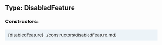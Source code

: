 ## Type: DisabledFeature  

### Constructors:

<style>
.container {
    width: auto;
    overflow-x: auto;
    white-space: nowrap;
    background: #ecf3f8;
    padding: 10px;
}
</style>
<div class="container">
[disabledFeature](../constructors/disabledFeature.md)  

</div>